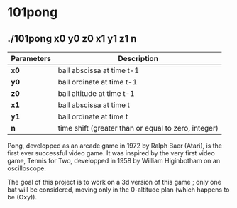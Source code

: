 101pong
===================

./101pong x0 y0 z0 x1 y1 z1 n
----------------------------------------

| Parameters   | Description                                         |
| ------------ | --------------------------------------------------- |
| **x0**       | ball abscissa at time t-1                           |
| **y0**       | ball ordinate at time t-1                           |
| **z0**       | ball altitude at time t-1                           |
| **x1**       | ball abscissa at time t                             |
| **y1**       | ball ordinate at time t                             |
| **n**        | time shift (greater than or equal to zero, integer) |                          |

Pong, developped as an arcade game in 1972 by Ralph Baer (Atari), is the first
ever successful video game. It was inspired by the very first video game,
Tennis for Two, developped in 1958 by William Higinbotham on an oscilloscope.

The goal of this project is to work on a 3d version of this game ;
only one bat will be considered, moving only in the 0-altitude plan (which happens to be (Oxy)).
